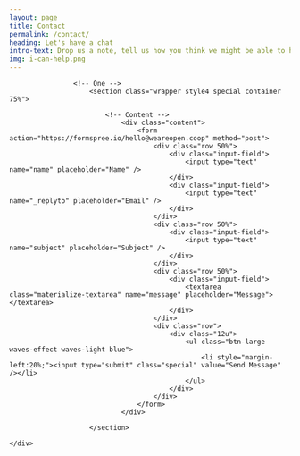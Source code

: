 ```yaml
---
layout: page
title: Contact
permalink: /contact/
heading: Let's have a chat
intro-text: Drop us a note, tell us how you think we might be able to help you. If necessary, we'll set up a (free) 30 minute chat to check in before writing you a proposal to detail how we think we can help your project or organisation. Use the form below and let us know how we can help!
img: i-can-help.png
---
```

<div class="row">
    <div class="col s12 m12 l12">
					
					<!-- One -->
						<section class="wrapper style4 special container 75%">

							<!-- Content -->
								<div class="content">
									<form action="https://formspree.io/hello@weareopen.coop" method="post">
										<div class="row 50%">
											<div class="input-field">
												<input type="text" name="name" placeholder="Name" />
											</div>
											<div class="input-field">
												<input type="text" name="_replyto" placeholder="Email" />
											</div>
										</div>
										<div class="row 50%">
											<div class="input-field">
												<input type="text" name="subject" placeholder="Subject" />
											</div>
										</div>
										<div class="row 50%">
											<div class="input-field">
												<textarea class="materialize-textarea" name="message" placeholder="Message"></textarea>
											</div>
										</div>
										<div class="row">
											<div class="12u">
												<ul class="btn-large waves-effect waves-light blue">
													<li style="margin-left:20%;"><input type="submit" class="special" value="Send Message" /></li>
												</ul>
											</div>
										</div>
									</form>
								</div>

						</section>

	</div>
</div>
